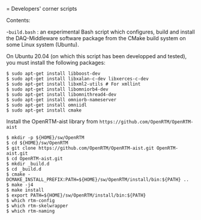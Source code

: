 = Developers' corner scripts

Contents:

-`build.bash` : an experimental Bash script which configures, build and install
  the DAQ-Middleware software package from the CMake build system on some Linux
  system (Ubuntu).

On Ubuntu 20.04 (on which this script has been developped and tested), you must
install the following packages:

```
$ sudo apt-get install libboost-dev
$ sudo apt-get install libxalan-c-dev libxerces-c-dev
$ sudo apt-get install libxml2-utils # For xmllint
$ sudo apt-get install libomniorb4-dev
$ sudo apt-get install libomnithread4-dev
$ sudo apt-get install omniorb-nameserver
$ sudo apt-get install omniidl
$ sudo apt-get install cmake
```

Install the OpenRTM-aist library from `https://github.com/OpenRTM/OpenRTM-aist`

```
$ mkdir -p ${HOME}/sw/OpenRTM
$ cd ${HOME}/sw/OpenRTM
$ git clone https://github.com/OpenRTM/OpenRTM-aist.git OpenRTM-aist.git
$ cd OpenRTM-aist.git
$ mkdir _build.d
$ cd _build.d
$ cmake -DCMAKE_INSTALL_PREFIX:PATH=${HOME}/sw/OpenRTM/install/bin:${PATH} ..
$ make -j4
$ make install
$ export PATH=${HOME}/sw/OpenRTM/install/bin:${PATH}
$ which rtm-config
$ which rtm-skelwrapper
$ which rtm-naming
```